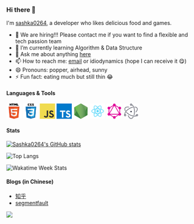 ### Hi there 👋

I'm [sashka0264](https://github.com/sashka0264), a developer who likes delicious food and games.

- 🔭 We are hiring!!! Please contact me if you want to find a flexible and tech passion team
- 🌱 I’m currently learning Algorithm & Data Structure
- 💬 Ask me about anything [here](https://github.com/sashka0264/sashka0264/issues)
- 📫 How to reach me: [email](sashka0264@gmail.com) or idiodynamics (hope I can receive it 😋)
- 😄 Pronouns: popper, airhead, sunny
- ⚡ Fun fact: eating much but still thin 😂
<!--
- 👯 I’m looking to collaborate on ...
- 🤔 I’m looking for help with ...
-->

#### Languages & Tools

<code><img height="40" src="https://raw.githubusercontent.com/github/explore/80688e429a7d4ef2fca1e82350fe8e3517d3494d/topics/html/html.png"></code>
<code><img height="40" src="https://raw.githubusercontent.com/github/explore/80688e429a7d4ef2fca1e82350fe8e3517d3494d/topics/css/css.png"></code>
<code><img height="40" src="https://raw.githubusercontent.com/github/explore/80688e429a7d4ef2fca1e82350fe8e3517d3494d/topics/javascript/javascript.png"></code>
<code><img height="40" src="https://raw.githubusercontent.com/github/explore/80688e429a7d4ef2fca1e82350fe8e3517d3494d/topics/typescript/typescript.png"></code>
<code><img height="40" src="https://raw.githubusercontent.com/github/explore/80688e429a7d4ef2fca1e82350fe8e3517d3494d/topics/nodejs/nodejs.png"></code>
<code><img height="40" src="https://raw.githubusercontent.com/github/explore/80688e429a7d4ef2fca1e82350fe8e3517d3494d/topics/react/react.png"></code>
<code><img height="40" src="https://raw.githubusercontent.com/github/explore/5c058a388828bb5fde0bcafd4bc867b5bb3f26f3/topics/graphql/graphql.png"></code>
<code><img height="40" src="https://raw.githubusercontent.com/github/explore/80688e429a7d4ef2fca1e82350fe8e3517d3494d/topics/electron/electron.png"></code>

#### Stats

[![Sashka0264's GitHub stats](https://github-readme-stats.vercel.app/api?username=sashka0264)](https://github.com/anuraghazra/github-readme-stats)

![Top Langs](https://github-readme-stats.vercel.app/api/top-langs/?username=sashka0264&layout=compact&theme=radical)

![Wakatime Week Stats](https://github-readme-stats.vercel.app/api/wakatime?username=sashka0264&layout=compact&theme=radical)

#### Blogs (in Chinese)

- [知乎](https://zhuanlan.zhihu.com/zxzfbz)
- [segmentfault](https://segmentfault.com/blog/zxzfbz)

<img height="200" src="https://github.com/poppinlp/leetcode/raw/master/resources/qrcode_green.jpeg">

